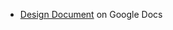 - [Design Document](https://docs.google.com/document/d/1GFk_oNBeWIq0kRktFrIBkgUqeaBp9Y2meicG5RZ9o7g/edit?usp=sharing) on Google Docs
